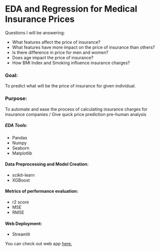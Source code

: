 # EDA and Regression for Medical Insurance Prices
Questions I will be answering: 
- What features affect the price of insurance?
- What features have more impact on the price of insurance than others?
- Is there difference in price for men and women?
- Does age impact the price of insurance?
- How BMI Index and Smoking influence insurance charges?
### Goal:
To predict what will be the price of insurance for given individual.
### Purpose:
To automate and ease the process of calculating insurance charges for insurance companies / Give quick price prediction pre-human analysis
##### EDA Tools:

- Pandas 
- Numpy
- Seaborn 
- Matplotlib 

#### Data Preprocessing and Model Creation:

- scikit-learn
- XGBoost

#### Metrics of performance evaluation:

- r2 score
- MSE
- RMSE

#### Web Deployment:

- Streamlit

You can check out web app [here.](https://denysivanilov-po-medicalinsurancechargesregressionwebapp-9byoed.streamlitapp.com/)